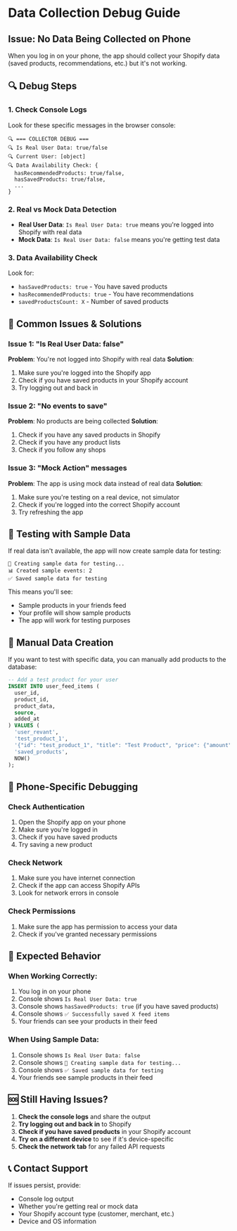 # Data Collection Debug Guide

## Issue: No Data Being Collected on Phone

When you log in on your phone, the app should collect your Shopify data (saved products, recommendations, etc.) but it's not working.

## 🔍 **Debug Steps**

### 1. Check Console Logs
Look for these specific messages in the browser console:

```
🔍 === COLLECTOR DEBUG ===
🔍 Is Real User Data: true/false
🔍 Current User: [object]
🔍 Data Availability Check: {
  hasRecommendedProducts: true/false,
  hasSavedProducts: true/false,
  ...
}
```

### 2. Real vs Mock Data Detection
- **Real User Data**: `Is Real User Data: true` means you're logged into Shopify with real data
- **Mock Data**: `Is Real User Data: false` means you're getting test data

### 3. Data Availability Check
Look for:
- `hasSavedProducts: true` - You have saved products
- `hasRecommendedProducts: true` - You have recommendations
- `savedProductsCount: X` - Number of saved products

## 🚨 **Common Issues & Solutions**

### Issue 1: "Is Real User Data: false"
**Problem**: You're not logged into Shopify with real data
**Solution**: 
1. Make sure you're logged into the Shopify app
2. Check if you have saved products in your Shopify account
3. Try logging out and back in

### Issue 2: "No events to save"
**Problem**: No products are being collected
**Solution**:
1. Check if you have any saved products in Shopify
2. Check if you have any product lists
3. Check if you follow any shops

### Issue 3: "Mock Action" messages
**Problem**: The app is using mock data instead of real data
**Solution**:
1. Make sure you're testing on a real device, not simulator
2. Check if you're logged into the correct Shopify account
3. Try refreshing the app

## 🧪 **Testing with Sample Data**

If real data isn't available, the app will now create sample data for testing:

```
🔄 Creating sample data for testing...
📊 Created sample events: 2
✅ Saved sample data for testing
```

This means you'll see:
- Sample products in your friends feed
- Your profile will show sample products
- The app will work for testing purposes

## 🔧 **Manual Data Creation**

If you want to test with specific data, you can manually add products to the database:

```sql
-- Add a test product for your user
INSERT INTO user_feed_items (
  user_id, 
  product_id, 
  product_data, 
  source, 
  added_at
) VALUES (
  'user_revant',
  'test_product_1',
  '{"id": "test_product_1", "title": "Test Product", "price": {"amount": "29.99", "currencyCode": "USD"}, "images": [{"url": "https://example.com/image.jpg"}]}',
  'saved_products',
  NOW()
);
```

## 📱 **Phone-Specific Debugging**

### Check Authentication
1. Open the Shopify app on your phone
2. Make sure you're logged in
3. Check if you have saved products
4. Try saving a new product

### Check Network
1. Make sure you have internet connection
2. Check if the app can access Shopify APIs
3. Look for network errors in console

### Check Permissions
1. Make sure the app has permission to access your data
2. Check if you've granted necessary permissions

## 🎯 **Expected Behavior**

### When Working Correctly:
1. You log in on your phone
2. Console shows `Is Real User Data: true`
3. Console shows `hasSavedProducts: true` (if you have saved products)
4. Console shows `✅ Successfully saved X feed items`
5. Your friends can see your products in their feed

### When Using Sample Data:
1. Console shows `Is Real User Data: false`
2. Console shows `🔄 Creating sample data for testing...`
3. Console shows `✅ Saved sample data for testing`
4. Your friends see sample products in their feed

## 🆘 **Still Having Issues?**

1. **Check the console logs** and share the output
2. **Try logging out and back in** to Shopify
3. **Check if you have saved products** in your Shopify account
4. **Try on a different device** to see if it's device-specific
5. **Check the network tab** for any failed API requests

## 📞 **Contact Support**

If issues persist, provide:
- Console log output
- Whether you're getting real or mock data
- Your Shopify account type (customer, merchant, etc.)
- Device and OS information
